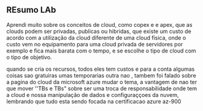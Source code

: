 ## REsumo LAb

Aprendi muito sobre os conceitos de cloud, como copex e e apex, que as clouds podem ser privadas, publicas ou hibridas, que existe um custo de acordo com a utilização da cloud diferente de uma cloud fisica,
onde o custo vem no equipamento para uma cloud privada de servidores por exemplo e fica mais barata com o tempo, e se escolhe o tipo de cloud com o tipo de objetivo.

quando se cria os recursos, todos eles tem custos e para a conta algumas coisas sao gratuiras umas temporarias outra nao , tambem foi falado sobre a pagina do cloud da microsoft azure mudar o tema, a vantagem de nao ter que mover ''TBs e TBs" sobre ser uma troca de
responsabilidade onde tem a cloud e nossa manipulação de dados e configuraççoes da nuvem, lembrando que tudo esta sendo focada na certificacao azure az-900
